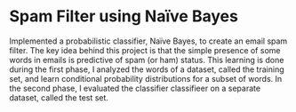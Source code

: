 # Spam Filter using Naïve Bayes
Implemented a probabilistic classifier, Naïve Bayes, to create an email spam filter. The key idea behind this project is that the simple presence of some words
in emails is predictive of spam (or ham) status. This learning is done during the first phase, I analyzed the words of a dataset, called the training set, and learn conditional probability distributions for a subset of words. In the second phase, I evaluated the classifier classifieer on a separate dataset, called the test set.
